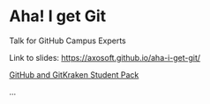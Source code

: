 # Aha! I get Git

Talk for GitHub Campus Experts

Link to slides: https://axosoft.github.io/aha-i-get-git/

[GitHub and GitKraken Student Pack](https://gitkraken.com/student-resources)

...
